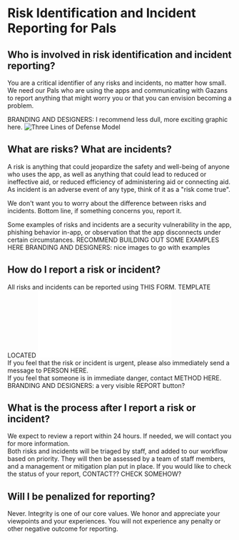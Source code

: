 # Risk Identification and Incident Reporting for Pals

## Who is involved in risk identification and incident reporting?
You are a critical identifier of any risks and incidents, no matter how small. We need our Pals who are using the apps and communicating with Gazans to report anything that might worry you or that you can envision becoming a problem. 

BRANDING AND DESIGNERS: I recommend less dull, more exciting graphic here.
![Three Lines of Defense Model](https://www.logicmanager.com/wp-content/uploads/2023/10/3lod-infographic.png)

## What are risks? What are incidents?
A risk is anything that could jeopardize the safety and well-being of anyone who uses the app, as well as anything that could lead to reduced or ineffective aid, or reduced efficiency of administering aid or connecting aid. As incident is an adverse event of any type, think of it as a "risk come true".

We don't want you to worry about the difference between risks and incidents. Bottom line, if something concerns you, report it. 

Some examples of risks and incidents are a security vulnerability in the app, phishing behavior in-app, or observation that the app disconnects under certain circumstances. 
RECOMMEND BUILDING OUT SOME EXAMPLES HERE 
BRANDING AND DESIGNERS: nice images to go with examples

## How do I report a risk or incident?  
All risks and incidents can be reported using THIS FORM. TEMPLATE LOCATED ![HERE](ES_Reporting.md)  
If you feel that the risk or incident is urgent, please also immediately send a message to PERSON HERE.  
If you feel that someone is in immediate danger, contact METHOD HERE.   
BRANDING AND DESIGNERS: a very visible REPORT button?  

## What is the process after I report a risk or incident?   
We expect to review a report within 24 hours. If needed, we will contact you for more information.   
Both risks and incidents will be triaged by staff, and added to our workflow based on priority. They will then be assessed by a team of staff members, and a management or mitigation plan put in place.  If you would like to check the status of your report, CONTACT?? CHECK SOMEHOW?  

## Will I be penalized for reporting?  
Never. Integrity is one of our core values. We honor and appreciate your viewpoints and your experiences. You will not experience any penalty or other negative outcome for reporting.   


